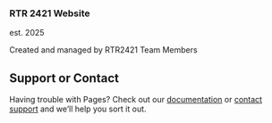 ### RTR 2421 Website
est. 2025

Created and managed by RTR2421 Team Members 




## Support or Contact

Having trouble with Pages? Check out our [documentation](https://help.github.com/categories/github-pages-basics/) or [contact support](https://github.com/contact) and we’ll help you sort it out.
